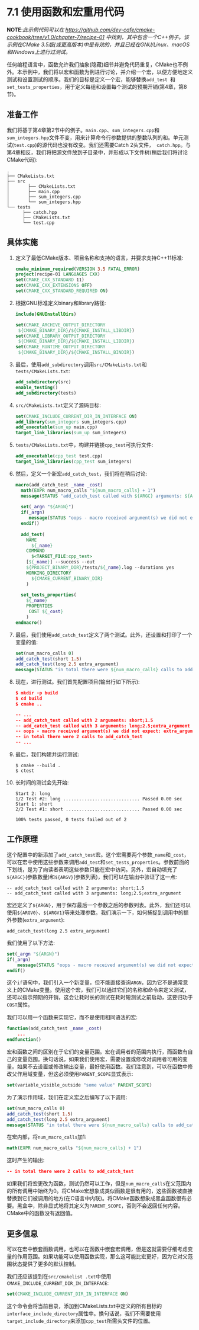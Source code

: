 # 7.1 使用函数和宏重用代码

**NOTE**:*此示例代码可以在 https://github.com/dev-cafe/cmake-cookbook/tree/v1.0/chapter-7/recipe-01 中找到，其中包含一个C++例子。该示例在CMake 3.5版(或更高版本)中是有效的，并且已经在GNU/Linux、macOS和Windows上进行过测试。*

任何编程语言中，函数允许我们抽象(隐藏)细节并避免代码重复，CMake也不例外。本示例中，我们将以宏和函数为例进行讨论，并介绍一个宏，以便方便地定义测试和设置测试的顺序。我们的目标是定义一个宏，能够替换`add_test `和`set_tests_properties`，用于定义每组和设置每个测试的预期开销(第4章，第8节)。

## 准备工作

我们将基于第4章第2节中的例子。`main.cpp`、`sum_integers.cpp`和`sum_integers.hpp`文件不变，用来计算命令行参数提供的整数队列的和。单元测试(`test.cpp`)的源代码也没有改变。我们还需要Catch 2头文件，`  catch.hpp `。与第4章相反，我们将把源文件放到子目录中，并形成以下文件树(稍后我们将讨论CMake代码):

```shell
.
├── CMakeLists.txt
├── src
│ 		├── CMakeLists.txt
│ 		├── main.cpp
│ 		├── sum_integers.cpp
│ 		└── sum_integers.hpp
└── tests
      ├── catch.hpp
      ├── CMakeLists.txt
      └── test.cpp
```

## 具体实施

1. 定义了最低CMake版本、项目名称和支持的语言，并要求支持C++11标准:

   ```cmake
   cmake_minimum_required(VERSION 3.5 FATAL_ERROR)
   project(recipe-01 LANGUAGES CXX)
   set(CMAKE_CXX_STANDARD 11)
   set(CMAKE_CXX_EXTENSIONS OFF)
   set(CMAKE_CXX_STANDARD_REQUIRED ON)
   ```

2. 根据GNU标准定义binary和library路径:

   ```cmake
   include(GNUInstallDirs)
   
   set(CMAKE_ARCHIVE_OUTPUT_DIRECTORY
   	${CMAKE_BINARY_DIR}/${CMAKE_INSTALL_LIBDIR})
   set(CMAKE_LIBRARY_OUTPUT_DIRECTORY
   	${CMAKE_BINARY_DIR}/${CMAKE_INSTALL_LIBDIR})
   set(CMAKE_RUNTIME_OUTPUT_DIRECTORY
   	${CMAKE_BINARY_DIR}/${CMAKE_INSTALL_BINDIR})
   ```

3. 最后，使用`add_subdirectory`调用`src/CMakeLists.txt`和`tests/CMakeLists.txt`:

   ```cmake
   add_subdirectory(src)
   enable_testing()
   add_subdirectory(tests)
   ```

4. `src/CMakeLists.txt`定义了源码目标:

   ```cmake
   set(CMAKE_INCLUDE_CURRENT_DIR_IN_INTERFACE ON)
   add_library(sum_integers sum_integers.cpp)
   add_executable(sum_up main.cpp)
   target_link_libraries(sum_up sum_integers)
   ```

5. `tests/CMakeLists.txt`中，构建并链接`cpp_test`可执行文件:

   ```cmake
   add_executable(cpp_test test.cpp)
   target_link_libraries(cpp_test sum_integers)
   ```

6. 然后，定义一个新宏`add_catch_test`，我们将在稍后讨论:

   ```cmake
   macro(add_catch_test _name _cost)
     math(EXPR num_macro_calls "${num_macro_calls} + 1")
     message(STATUS "add_catch_test called with ${ARGC} arguments: ${ARGV}")
     
     set(_argn "${ARGN}")
     if(_argn)
     	message(STATUS "oops - macro received argument(s) we did not expect: ${ARGN}")
     endif()
     
     add_test(
       NAME
         ${_name}
       COMMAND
         $<TARGET_FILE:cpp_test>
       [${_name}] --success --out
       ${PROJECT_BINARY_DIR}/tests/${_name}.log --durations yes
       WORKING_DIRECTORY
         ${CMAKE_CURRENT_BINARY_DIR}
       )
     
     set_tests_properties(
       ${_name}
       PROPERTIES
       	COST ${_cost}
       )
   endmacro()
   ```

7. 最后，我们使用`add_catch_test`定义了两个测试。此外，还设置和打印了一个变量的值:

   ```cmake
   set(num_macro_calls 0)
   add_catch_test(short 1.5)
   add_catch_test(long 2.5 extra_argument)
   message(STATUS "in total there were ${num_macro_calls} calls to add_catch_test")
   ```

8. 现在，进行测试。我们首先配置项目(输出行如下所示):

   ```cmake
   $ mkdir -p build
   $ cd build
   $ cmake ..
   
   -- ...
   -- add_catch_test called with 2 arguments: short;1.5
   -- add_catch_test called with 3 arguments: long;2.5;extra_argument
   -- oops - macro received argument(s) we did not expect: extra_argument
   -- in total there were 2 calls to add_catch_test
   -- ...
   ```

9. 最后，我们构建并运行测试:

   ```shell
   $ cmake --build .
   $ ctest
   ```

10. 长时间的测试会先开始:

    ```shell
    Start 2: long
    1/2 Test #2: long ............................. Passed 0.00 sec
    Start 1: short
    2/2 Test #1: short ............................ Passed 0.00 sec
    
    100% tests passed, 0 tests failed out of 2
    ```

## 工作原理

这个配置中的新添加了`add_catch_test`宏。这个宏需要两个参数`_name`和`_cost`，可以在宏中使用这些参数来调用`add_test`和`set_tests_properties`。参数前面的下划线，是为了向读者表明这些参数只能在宏中访问。另外，宏自动填充了`${ARGC}`(参数数量)和`${ARGV}`(参数列表)，我们可以在输出中验证了这一点:

```shell
-- add_catch_test called with 2 arguments: short;1.5
-- add_catch_test called with 3 arguments: long;2.5;extra_argument
```

宏还定义了`${ARGN}`，用于保存最后一个参数之后的参数列表。此外，我们还可以使用`${ARGV0}`、`${ARGV1}`等来处理参数。我们演示一下，如何捕捉到调用中的额外参数(`extra_argument`):

```camek
add_catch_test(long 2.5 extra_argument)
```

我们使用了以下方法:

```cmake
set(_argn "${ARGN}")
if(_argn)
	message(STATUS "oops - macro received argument(s) we did not expect: ${ARGN}")
endif()
```

这个`if`语句中，我们引入一个新变量，但不能直接查询`ARGN`，因为它不是通常意义上的CMake变量。使用这个宏，我们可以通过它们的名称和命令来定义测试，还可以指示预期的开销，这会让耗时长的测试在耗时短测试之前启动，这要归功于`COST`属性。

我们可以用一个函数来实现它，而不是使用相同语法的宏:

```cmake
function(add_catch_test _name _cost)
	...
endfunction()
```

宏和函数之间的区别在于它们的变量范围。宏在调用者的范围内执行，而函数有自己的变量范围。换句话说，如果我们使用宏，需要设置或修改对调用者可用的变量。如果不去设置或修改输出变量，最好使用函数。我们注意到，可以在函数中修改父作用域变量，但这必须使用`PARENT_SCOPE`显式表示:

```cmake
set(variable_visible_outside "some value" PARENT_SCOPE)
```

为了演示作用域，我们在定义宏之后编写了以下调用:

```cmake
set(num_macro_calls 0)
add_catch_test(short 1.5)
add_catch_test(long 2.5 extra_argument)
message(STATUS "in total there were ${num_macro_calls} calls to add_catch_test")
```

在宏内部，将`num_macro_calls`加1:

```cmake
math(EXPR num_macro_calls "${num_macro_calls} + 1")
```

这时产生的输出:

```cmake
-- in total there were 2 calls to add_catch_test
```

如果我们将宏更改为函数，测试仍然可以工作，但是`num_macro_calls`在父范围内的所有调用中始终为0。将CMake宏想象成类似函数是很有用的，这些函数被直接替换到它们被调用的地方(在C语言中内联)。将CMake函数想象成黑盒函数很有必要。黑盒中，除非显式地将其定义为`PARENT_SCOPE`，否则不会返回任何内容。CMake中的函数没有返回值。

## 更多信息

可以在宏中嵌套函数调用，也可以在函数中嵌套宏调用，但是这就需要仔细考虑变量的作用范围。如果功能可以使用函数实现，那么这可能比宏更好，因为它对父范围状态提供了更多的默认控制。

我们还应该提到在`src/cmakelist .txt`中使用`CMAKE_INCLUDE_CURRENT_DIR_IN_INTERFACE`:

```cmake
set(CMAKE_INCLUDE_CURRENT_DIR_IN_INTERFACE ON)
```

这个命令会将当前目录，添加到CMakeLists.txt中定义的所有目标的`interface_include_directory`属性中。换句话说，我们不需要使用`target_include_directory`来添加`cpp_test`所需头文件的位置。
